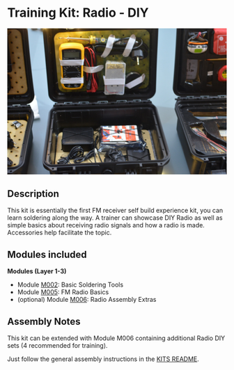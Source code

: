 # Training Kit: Radio - DIY

![](../assets/kits/Radio-DIY-1.jpg)

## Description
This kit is essentially the first FM receiver self build experience kit, you can learn soldering along the way. A trainer can showcase DIY Radio as well as simple basics about receiving radio signals and how a radio is made. Accessories help facilitate the topic.


## Modules included

**Modules (Layer 1-3)**

- Module [M002](../MODULES/M002.md): Basic Soldering Tools
- Module [M005](../MODULES/M005.md): FM Radio Basics
- (optional) Module [M006](../MODULES/M006.md): Radio Assembly Extras

## Assembly Notes

This kit can be extended with Module M006 containing additional Radio DIY sets (4 recommended for training).

Just follow the general assembly instructions in the [KITS README](README.md#general-assembly-instructions).